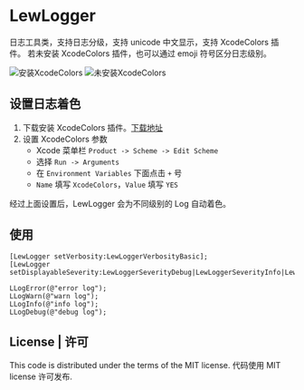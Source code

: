 # LewLogger
日志工具类，支持日志分级，支持 unicode 中文显示，支持 XcodeColors 插件。
若未安装 XcodeColors 插件，也可以通过 emoji 符号区分日志级别。

![安装XcodeColors](https://github.com/pljhonglu/LewLogger/blob/master/images/hasXcodeColors.png)
![未安装XcodeColors](https://github.com/pljhonglu/LewLogger/blob/master/images/noXcodeColors.png)

## 设置日志着色

1. 下载安装 XcodeColors 插件。[下载地址](https://github.com/robbiehanson/XcodeColors)
2. 设置 XcodeColors 参数
	- Xcode 菜单栏 `Product -> Scheme -> Edit Scheme`
	- 选择 `Run -> Arguments`
	- 在 `Environment Variables` 下面点击 `+` 号
	- `Name` 填写 `XcodeColors`，`Value` 填写 `YES`

经过上面设置后，LewLogger 会为不同级别的 Log 自动着色。

## 使用

```objc
[LewLogger setVerbosity:LewLoggerVerbosityBasic];
[LewLogger setDisplayableSeverity:LewLoggerSeverityDebug|LewLoggerSeverityInfo|LewLoggerSeverityWarn|LewLoggerSeverityError];

LLogError(@"error log");
LLogWarn(@"warn log");
LLogInfo(@"info log");
LLogDebug(@"debug log");
```
## License | 许可

This code is distributed under the terms of the MIT license.
代码使用 MIT license 许可发布.


